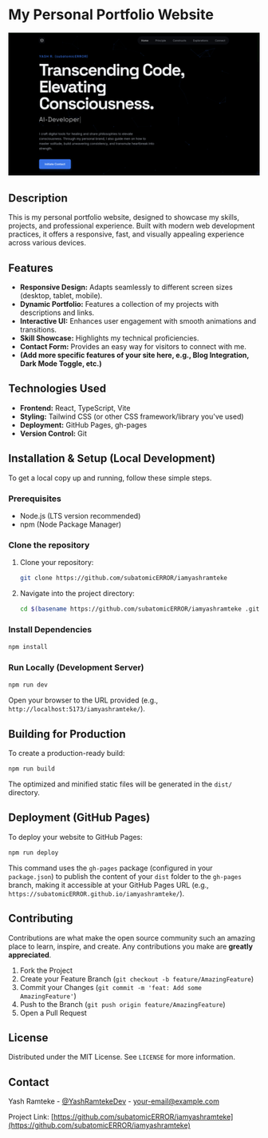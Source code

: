 # My Personal Portfolio Website

<!--
IMPORTANT: After running this script, you need to:
1.  Take a screenshot of your website.
2.  Save it as 'screenshot.png' (or a similar name) inside the 'docs/' directory.
3.  If you use a different filename or path, update the 'src' attribute below.
Example: ![Website Screenshot](./docs/screenshot.png)
-->
![Website Screenshot](./docs/screenshot.png)

## Description
This is my personal portfolio website, designed to showcase my skills, projects, and professional experience. Built with modern web development practices, it offers a responsive, fast, and visually appealing experience across various devices.

## Features
*   **Responsive Design:** Adapts seamlessly to different screen sizes (desktop, tablet, mobile).
*   **Dynamic Portfolio:** Features a collection of my projects with descriptions and links.
*   **Interactive UI:** Enhances user engagement with smooth animations and transitions.
*   **Skill Showcase:** Highlights my technical proficiencies.
*   **Contact Form:** Provides an easy way for visitors to connect with me.
*   **(Add more specific features of your site here, e.g., Blog Integration, Dark Mode Toggle, etc.)**

## Technologies Used
*   **Frontend:** React, TypeScript, Vite
*   **Styling:** Tailwind CSS (or other CSS framework/library you've used)
*   **Deployment:** GitHub Pages, gh-pages
*   **Version Control:** Git

## Installation & Setup (Local Development)

To get a local copy up and running, follow these simple steps.

### Prerequisites

*   Node.js (LTS version recommended)
*   npm (Node Package Manager)

### Clone the repository

1.  Clone your repository:
    ```bash
    git clone https://github.com/subatomicERROR/iamyashramteke
    ```
2.  Navigate into the project directory:
    ```bash
    cd $(basename https://github.com/subatomicERROR/iamyashramteke .git) # This extracts the repo name from the URL
    ```

### Install Dependencies

```bash
npm install
```

### Run Locally (Development Server)

```bash
npm run dev
```
Open your browser to the URL provided (e.g., `http://localhost:5173/iamyashramteke/`).

## Building for Production

To create a production-ready build:

```bash
npm run build
```
The optimized and minified static files will be generated in the `dist/` directory.

## Deployment (GitHub Pages)

To deploy your website to GitHub Pages:

```bash
npm run deploy
```
This command uses the `gh-pages` package (configured in your `package.json`) to publish the content of your `dist` folder to the `gh-pages` branch, making it accessible at your GitHub Pages URL (e.g., `https://subatomicERROR.github.io/iamyashramteke/`).

## Contributing
Contributions are what make the open source community such an amazing place to learn, inspire, and create. Any contributions you make are **greatly appreciated**.

1.  Fork the Project
2.  Create your Feature Branch (`git checkout -b feature/AmazingFeature`)
3.  Commit your Changes (`git commit -m 'feat: Add some AmazingFeature'`)
4.  Push to the Branch (`git push origin feature/AmazingFeature`)
5.  Open a Pull Request

## License
Distributed under the MIT License. See `LICENSE` for more information.

## Contact
Yash Ramteke - [@YashRamtekeDev](https://twitter.com/YashRamtekeDev) - <your-email@example.com>

Project Link: [https://github.com/subatomicERROR/iamyashramteke](https://github.com/subatomicERROR/iamyashramteke)
